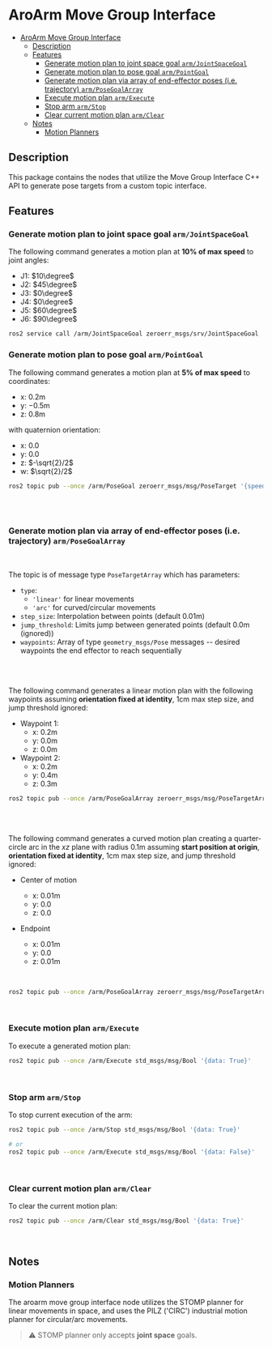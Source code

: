# AroArm Move Group Interface
- [AroArm Move Group Interface](#aroarm-move-group-interface)
  - [Description](#description)
  - [Features](#features)
    - [Generate motion plan to joint space goal `arm/JointSpaceGoal`](#generate-motion-plan-to-joint-space-goal-armjointspacegoal)
    - [Generate motion plan to pose goal `arm/PointGoal`](#generate-motion-plan-to-pose-goal-armpointgoal)
    - [Generate motion plan via array of end-effector poses (i.e. trajectory) `arm/PoseGoalArray`](#generate-motion-plan-via-array-of-end-effector-poses-ie-trajectory-armposegoalarray)
    - [Execute motion plan `arm/Execute`](#execute-motion-plan-armexecute)
    - [Stop arm `arm/Stop`](#stop-arm-armstop)
    - [Clear current motion plan `arm/Clear`](#clear-current-motion-plan-armclear)
  - [Notes](#notes)
    - [Motion Planners](#motion-planners)


## Description

This package contains the nodes that utilize the Move Group Interface C++ API to generate pose targets from a custom topic interface.


## Features
### Generate motion plan to joint space goal `arm/JointSpaceGoal`
The following command generates a motion plan at **10% of max speed** to joint angles:
- J1: $10\degree$
- J2: $45\degree$
- J3: $0\degree$
- J4: $0\degree$
- J5: $60\degree$
- J6: $90\degree$

```bash
ros2 service call /arm/JointSpaceGoal zeroerr_msgs/srv/JointSpaceGoal '{speed: 10, joint_deg: [10, 45, 0, 0, 60, 90]}'
```


### Generate motion plan to pose goal `arm/PointGoal`

The following command generates a motion plan at **5% of max speed** to coordinates:
- x: $0.2$m
- y: $-0.5$m
- z: $0.8$m

with quaternion orientation:
- x: $0.0$
- y: $0.0$
- z: $-\sqrt{2}/2$
- w: $\sqrt{2}/2$

```bash
ros2 topic pub --once /arm/PoseGoal zeroerr_msgs/msg/PoseTarget '{speed: 5, pose: {position: {x: 0.2, y: -0.5, z: 0.8}, orientation: {x: 0.0, y: 0.0, z: -0.7071, w: 0.7071}}}'
```

<br>
<br>


### Generate motion plan via array of end-effector poses (i.e. trajectory) `arm/PoseGoalArray`

<br>

The topic is of message type `PoseTargetArray` which has parameters:
- `type`:
  - `'linear'` for linear movements
  - `'arc'` for curved/circular movements
- `step_size`: Interpolation between points (default $0.01$m)
- `jump_threshold`: Limits jump between generated points (default $0.0$m (ignored))
- `waypoints`: Array of type `geometry_msgs/Pose` messages -- desired waypoints the end effector to reach sequentially

<br>
<br>

The following command generates a linear motion plan with the following waypoints assuming **orientation fixed at identity**, 1cm max step size, and jump threshold ignored:

- Waypoint 1:
  - x: $0.2$m
  - y: $0.0$m
  - z: $0.0$m
- Waypoint 2:
  - x: $0.2$m
  - y: $0.4$m
  - z: $0.3$m

```bash
ros2 topic pub --once /arm/PoseGoalArray zeroerr_msgs/msg/PoseTargetArray '{type: 'linear', step_size: 0.01, jump_threshold: 0.0, waypoints: {pose: {position: {x: 0.2, y: 0.0, z: 0.0}, orientation: {x: 0.0, y: 0.0, z: 0.0, w: 1.0}}, pose: {position: {x: 0.2, y: 0.4, z: 0.3}, orientation: {x: 0.0, y: 0.0, z: 0.0, w: 1.0}}}}'
```

<br>
<br>

The following command generates a curved motion plan creating a quarter-circle arc in the $xz$ plane with radius $0.1$m assuming **start position at origin**, **orientation fixed at identity**, 1cm max step size, and jump threshold ignored:


- Center of motion
  - x: $0.01$m
  - y: $0.0$
  - z: $0.0$

- Endpoint
  - x: $0.01$m
  - y: $0.0$
  - z: $0.01$m

<br>

```bash
ros2 topic pub --once /arm/PoseGoalArray zeroerr_msgs/msg/PoseTargetArray '{type: 'linear', step_size: 0.01, jump_threshold: 0.0, waypoints: {pose: {position: {x: 0.01, y: 0.0, z: 0.0}, orientation: {x: 0.0, y: 0.0, z: 0.0, w: 1.0}}, pose: {position: {x: 0.01, y: 0.0, z: 0.01}, orientation: {x: 0.0, y: 0.0, z: 0.0, w: 1.0}}}}'
```

<br>

### Execute motion plan `arm/Execute`

To execute a generated motion plan:
```bash
ros2 topic pub --once /arm/Execute std_msgs/msg/Bool '{data: True}'
```

<br>

### Stop arm `arm/Stop`

To stop current execution of the arm:
```bash
ros2 topic pub --once /arm/Stop std_msgs/msg/Bool '{data: True}'

# or
ros2 topic pub --once /arm/Execute std_msgs/msg/Bool '{data: False}'
```

<br>

### Clear current motion plan `arm/Clear`
To clear the current motion plan:
```bash
ros2 topic pub --once /arm/Clear std_msgs/msg/Bool '{data: True}'
```

<br>

## Notes
### Motion Planners
The aroarm move group interface node utilizes the STOMP planner for linear movements in space, and uses the PILZ ('CIRC') industrial motion planner for circular/arc movements.

> :warning: STOMP planner only accepts **joint space** goals.